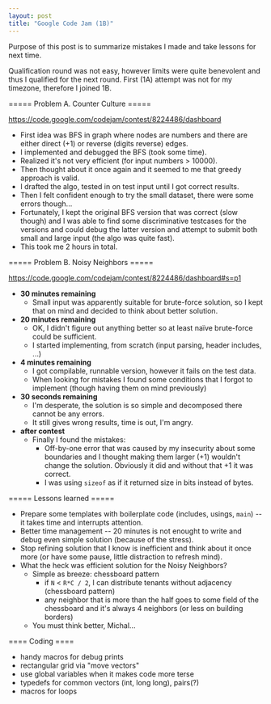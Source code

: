 ```yaml
---
layout: post
title: "Google Code Jam (1B)"
---
```


Purpose of this post is to summarize mistakes I made and take lessons for next time.

Qualification round was not easy, however limits were quite benevolent and thus I qualified for the next round. First (1A) attempt was not for my timezone, therefore I joined 1B.

===== Problem A. Counter Culture =====

https://code.google.com/codejam/contest/8224486/dashboard

  * First idea was BFS in graph where nodes are numbers and there are either direct (+1) or reverse (digits reverse) edges.
  * I implemented and debugged the BFS (took some time).
  * Realized it's not very efficient (for input numbers > 10000).
  * Then thought about it once again and it seemed to me that greedy approach is valid.
  * I drafted the algo, tested in on test input until I got correct results.
  * Then I felt confident enough to try the small dataset, there were some errors though...
  * Fortunately, I kept the original BFS version that was correct (slow though) and I was able to find some discriminative testcases for the versions and could debug the latter version and attempt to submit both small and large input (the algo was quite fast).
  * This took me 2 hours in total.

===== Problem B. Noisy Neighbors =====

https://code.google.com/codejam/contest/8224486/dashboard#s=p1

  * **30 minutes remaining**
    * Small input was apparently suitable for brute-force solution, so I kept that on mind and decided to think about better solution.
  * **20 minutes remaining**
    * OK, I didn't figure out anything better so at least naïve brute-force could be sufficient.
    * I started implementing, from scratch (input parsing, header includes, ...)
  * **4 minutes remaining**
    * I got compilable, runnable version, however it fails on the test data.
    * When looking for mistakes I found some conditions that I forgot to implement (though having them on mind previously)
  * **30 seconds remaining**
    * I'm desperate, the solution is so simple and decomposed there cannot be any errors.
    * It still gives wrong results, time is out, I'm angry.
  * **after contest**
    * Finally I found the mistakes:
      * Off-by-one error that was caused by my insecurity about some boundaries and I thought making them larger (+1) wouldn't change the solution. Obviously it did and without that +1 it was correct.
      * I was using `sizeof` as if it returned size in bits instead of bytes.

===== Lessons learned =====

  * Prepare some templates with boilerplate code (includes, usings, `main`) -- it takes time and interrupts attention.
  * Better time management -- 20 minutes is not enought to write and debug even simple solution (because of the stress).
  * Stop refining solution that I know is inefficient and think about it once more (or have some pause, little distraction to refresh mind).
  * What the heck was efficient solution for the Noisy Neighbors?
    * Simple as breeze: chessboard pattern
      * if `N` < `R*C / 2`, I can distribute tenants without adjacency (chessboard pattern)
      * any neighbor that is more than the half goes to some field of the chessboard and it's always 4 neighbors (or less on building borders)
    * You must think better, Michal...

==== Coding ====

  * handy macros for debug prints
  * rectangular grid via "move vectors"
  * use global variables when it makes code more terse
  * typedefs for common vectors (int, long long), pairs(?)
  * macros for loops

